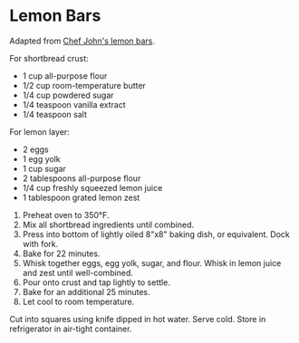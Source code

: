 # Lemon Bars

Adapted from [Chef John's lemon bars](http://foodwishes.blogspot.com/2013/05/lemon-bars-for-lasting-mothers-day.html).

For shortbread crust:
- 1 cup all-purpose flour
- 1/2 cup room-temperature butter
- 1/4 cup powdered sugar
- 1/4 teaspoon vanilla extract
- 1/4 teaspoon salt

For lemon layer:
- 2 eggs
- 1 egg yolk
- 1 cup sugar
- 2 tablespoons all-purpose flour
- 1/4 cup freshly squeezed lemon juice
- 1 tablespoon grated lemon zest

1. Preheat oven to 350&deg;F.
2. Mix all shortbread ingredients until combined.
3. Press into bottom of lightly oiled 8"x8" baking dish, or equivalent. Dock with fork.
4. Bake for 22 minutes.
5. Whisk together eggs, egg yolk, sugar, and flour. Whisk in lemon juice and zest until well-combined. 
6. Pour onto crust and tap lightly to settle.
7. Bake for an additional 25 minutes.
8. Let cool to room temperature.

Cut into squares using knife dipped in hot water. Serve cold. Store in refrigerator in air-tight container.